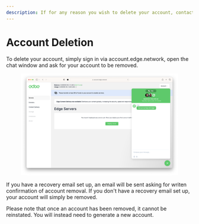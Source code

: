 ```yaml
---
description: If for any reason you wish to delete your account, contact the Edge team.
---
```


# Account Deletion

To delete your account, simply sign in via account.edge.network, open the chat window and ask for your account to be removed.

<figure><img src="../.gitbook/assets/Screenshot 2023-02-28 at 11.24.44.png" alt=""><figcaption></figcaption></figure>

If you have a recovery email set up, an email will be sent asking for writen confirmation of account removal. If you don't have a recovery email set up, your account will simply be removed.

Please note that once an account has been removed, it cannot be reinstated. You will instead need to generate a new account.
